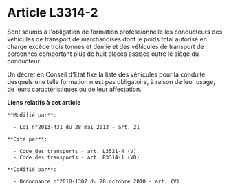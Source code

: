 # Article L3314-2

Sont soumis à l'obligation de formation professionnelle les conducteurs des véhicules de transport de marchandises dont le
poids total autorisé en charge excède trois tonnes et demie et des véhicules de transport de personnes comportant plus de
huit places assises outre le siège du conducteur.

Un décret en Conseil d'Etat fixe la liste des véhicules pour la conduite desquels une telle formation n'est pas obligatoire,
à raison de leur usage, de leurs caractéristiques ou de leur affectation.

**Liens relatifs à cet article**

	**Modifié par**:

	  - Loi n°2013-431 du 28 mai 2013 - art. 21

	**Cité par**:

	  - Code des transports - art. L3521-4 (V)
	  - Code des transports - art. R3314-1 (VD)

	**Codifié par**:

	  - Ordonnance n°2010-1307 du 28 octobre 2010 - art. (V)
